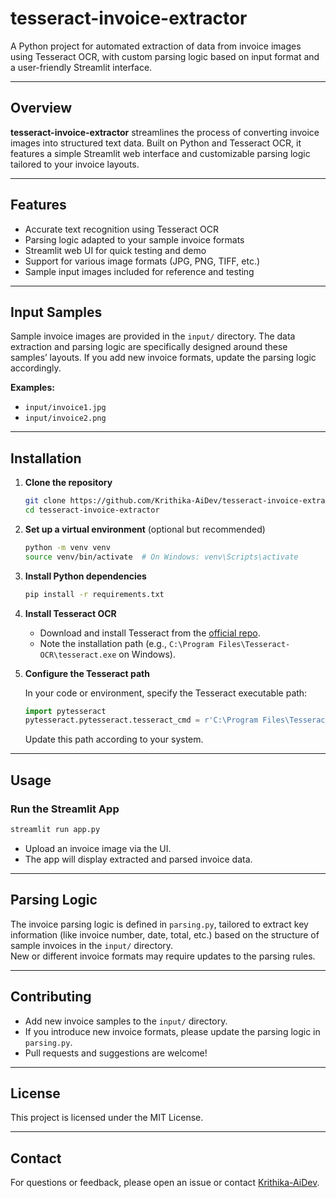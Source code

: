 # tesseract-invoice-extractor

A Python project for automated extraction of data from invoice images using Tesseract OCR, with custom parsing logic based on input format and a user-friendly Streamlit interface.

---

## Overview

**tesseract-invoice-extractor** streamlines the process of converting invoice images into structured text data. Built on Python and Tesseract OCR, it features a simple Streamlit web interface and customizable parsing logic tailored to your invoice layouts.

---

## Features

- Accurate text recognition using Tesseract OCR
- Parsing logic adapted to your sample invoice formats
- Streamlit web UI for quick testing and demo
- Support for various image formats (JPG, PNG, TIFF, etc.)
- Sample input images included for reference and testing

---

## Input Samples

Sample invoice images are provided in the `input/` directory. The data extraction and parsing logic are specifically designed around these samples’ layouts. If you add new invoice formats, update the parsing logic accordingly.

**Examples:**
- `input/invoice1.jpg`
- `input/invoice2.png`

---

## Installation

1. **Clone the repository**
    ```bash
    git clone https://github.com/Krithika-AiDev/tesseract-invoice-extractor.git
    cd tesseract-invoice-extractor
    ```

2. **Set up a virtual environment** (optional but recommended)
    ```bash
    python -m venv venv
    source venv/bin/activate  # On Windows: venv\Scripts\activate
    ```

3. **Install Python dependencies**
    ```bash
    pip install -r requirements.txt
    ```

4. **Install Tesseract OCR**

    - Download and install Tesseract from the [official repo](https://github.com/tesseract-ocr/tesseract).
    - Note the installation path (e.g., `C:\Program Files\Tesseract-OCR\tesseract.exe` on Windows).

5. **Configure the Tesseract path**

    In your code or environment, specify the Tesseract executable path:
    ```python
    import pytesseract
    pytesseract.pytesseract.tesseract_cmd = r'C:\Program Files\Tesseract-OCR\tesseract.exe'
    ```
    Update this path according to your system.

---

## Usage

### Run the Streamlit App

```bash
streamlit run app.py
```

- Upload an invoice image via the UI.
- The app will display extracted and parsed invoice data.

---

## Parsing Logic

The invoice parsing logic is defined in `parsing.py`, tailored to extract key information (like invoice number, date, total, etc.) based on the structure of sample invoices in the `input/` directory.  
New or different invoice formats may require updates to the parsing rules.

---

## Contributing

- Add new invoice samples to the `input/` directory.
- If you introduce new invoice formats, please update the parsing logic in `parsing.py`.
- Pull requests and suggestions are welcome!

---

## License

This project is licensed under the MIT License.

---

## Contact

For questions or feedback, please open an issue or contact [Krithika-AiDev](https://github.com/Krithika-AiDev).
